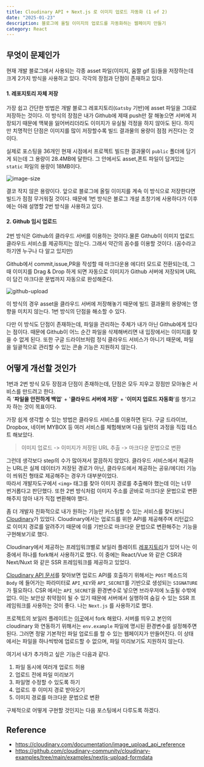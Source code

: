 ```yaml
---
title: Cloudinary API + Next.js 로 이미지 업로드 자동화 (1 of 2)
date: "2025-01-23"
description: 블로그에 올릴 이미지의 업로드를 자동화하는 웹페이지 만들기
category: React
---
```


## 무엇이 문제인가

현재 개발 블로그에서 사용되는 각종 asset 파일(이미지, 움짤 gif 등)들을 저장하는데 크게 2가지 방식을 사용하고 있다. 각각의 장점과 단점이 존재하고 있다.

#### 1. 레포지토리 자체 저장

가장 쉽고 간단한 방법은 개발 블로그 레포지토리(`Gatsby` 기반)에 asset 파일을 그대로 저장하는 것이다. 이 방식의 장점은 내가 Github에 제때 push만 잘 해놓으면 서버에 저장되기 때문에 맥북을 잃어버리더라도 이미지가 유실될 걱정을 하지 않아도 된다. 하지만 치명적인 단점은 이미지를 많이 저장할수록 빌드 결과물의 용량이 점점 커진다는 것이다.

실제로 포스팅을 36개인 현재 시점에서 프로젝트 빌드한 결과물이 `public` 폴더에 담기게 되는데 그 용량이 28.4MB에 달한다. 그 안에서도 asset,폰트 파일이 담겨있는 `static` 파일의 용량이 18MB이다.

![image-size](https://res.cloudinary.com/dxnnrbhbk/image/upload/v1737519985/blog/assets/%08image-size.png)

결코 작지 않은 용량이다. 앞으로 블로그에 올릴 이미지를 계속 이 방식으로 저장한다면 빌드가 점점 무거워질 것이다. 때문에 1번 방식은 블로그 개설 초창기에 사용하다가 이후에는 아래 설명할 2번 방식을 사용하고 있다.

#### 2. Github 임시 업로드

2번 방식은 Github의 클라우드 서버를 이용하는 것이다.물론 Github이 이미지 업로드 클라우드 서비스를 제공하지는 않는다. 그래서 약간의 꼼수를 이용할 것이다. (꼼수라고 하기엔 누구나 다 알고 있지만)

Github에서 commit,issue,PR을 작성할 때 마크다운용 에디터 모드로 전환되는데, 그 때 이미지를 Drag & Drop 하게 되면 자동으로 이미지가 Github 서버에 저장되며 URL이 담긴 마크다운 문법까지 자동으로 완성해준다.

![github-upload](https://res.cloudinary.com/dxnnrbhbk/image/upload/v1737520954/blog/assets/github-upload.gif)

이 방식의 경우 asset을 클라우드 서버에 저장해놓기 때문에 빌드 결과물의 용량에는 영향을 미치지 않는다. 1번 방식의 단점을 해소할 수 있다.

다만 이 방식도 단점이 존재하는데, 파일을 관리하는 주체가 내가 아닌 Github에게 있다는 점이다. 때문에 Github이 어느 순간 파일을 삭제해버리면 내 입장에서는 이미지를 찾을 수 없게 된다. 또한 구글 드라이브처럼 정식 클라우드 서비스가 아니기 때문에, 파일을 일괄적으로 관리할 수 있는 콘솔 기능은 지원하지 않는다.

## 어떻게 개선할 것인가

1번과 2번 방식 모두 장점과 단점이 존재하는데, 단점은 모두 지우고 장점만 모아놓은 서비스를 만드려고 한다.  
즉 '**파일을 안전하게 백업**' + '**클라우드 서버에 저장**' + '**이미지 업로드 자동화**'를 챙기고자 하는 것이 목표이다.

가장 쉽게 생각할 수 있는 방법은 클라우드 서비스를 이용하면 된다. 구글 드라이브, Dropbox, 네이버 MYBOX 등 여러 서비스를 체험해보며 다음 일련의 과정을 직접 테스트 해보았다.

> 이미지 업로드 -> 이미지가 저장된 URL 추출 -> 마크다운 문법으로 변환

그런데 생각보다 step의 수가 많아져서 깔끔하지 않았다. 클라우드 서비스에서 제공하는 URL은 실제 데이터가 저장된 경로가 아닌, 클라우드에서 제공하는 공유/에디터 기능이 씌워진 형태로 제공해주는 경우가 대부분이었다.  
따라서 개발자도구에서 `<img>` 태그를 찾아 이미지 경로를 추출해야 했는데 이는 너무 번거롭다고 판단했다. 또한 2번 방식처럼 이미지 주소를 곧바로 마크다운 문법으로 변환해주지 않아 내가 직접 변환해야 했다.

좀 더 개발자 친화적으로 내가 원하는 기능만 커스텀할 수 있는 서비스를 찾다보니 [Cloudinary](https://cloudinary.com/)가 있었다. Cloudinary에서는 업로드를 위한 API를 제공해주며 리턴값으로 이미지 경로를 알려주기 때문에 이를 기반으로 마크다운 문법으로 변환해주는 기능을 구현해보기로 했다.

Cloudinary에서 제공하는 프레임워크별로 보일러 플레이트 [레포지토리](https://github.com/cloudinary-community/cloudinary-examples)가 있어 나는 이 중에서 하나를 fork해서 사용하기로 했다. 이 중에는 React/Vue 와 같은 CSR과 Next/Nuxt 와 같은 SSR 프레임워크를 제공하고 있었다.

[Cloudinary API 문서](https://cloudinary.com/documentation/image_upload_api_reference)를 찾아보면 업로드 API를 호출하기 위해서는 `POST` 메소드의 `Body` 에 들어가는 파라미터로 `API_KEY`와 `API_SECRET`를 기반으로 생성되는 `SIGNATURE` 가 필요하다. CSR 에서는 `API_SECRET`을 환경변수로 넣으면 브라우저에 노출될 수밖에 없다. 이는 보안상 취약점이 될 수 있기 때문에 서버에서 실행하여 숨길 수 있는 SSR 프레임워크를 사용하는 것이 좋다. 나는 `Next.js` 를 사용하기로 했다.

프로젝트의 보일러 플레이트는 [이곳](https://github.com/cloudinary-community/cloudinary-examples/tree/main/examples/nextjs-upload-formdata)에서 fork 해왔다. 서버를 띄우고 본인의 cloudinary 와 연동하기 위해서는 `env.example` 파일에 명시된 환경변수를 설정해주면 된다. 그러면 정말 기본적인 파일 업로드를 할 수 있는 웹페이지가 만들어진다. 이 상태에서는 파일을 하나씩밖에 업로드할 수 없으며, 파일 미리보기도 지원하지 않는다.

여기서 내가 추가하고 싶은 기능은 다음과 같다.

1. 파일 동시에 여러개 업로드 허용
2. 업로드 전에 파일 미리보기
3. 파일명 수정할 수 있도록 하기
4. 업로드 후 이미지 경로 받아오기
5. 이미지 경로를 마크다운 문법으로 변환

구체적으로 어떻게 구현할 것인지는 다음 포스팅에서 다루도록 하겠다.

## Reference

- https://cloudinary.com/documentation/image_upload_api_reference
- https://github.com/cloudinary-community/cloudinary-examples/tree/main/examples/nextjs-upload-formdata
